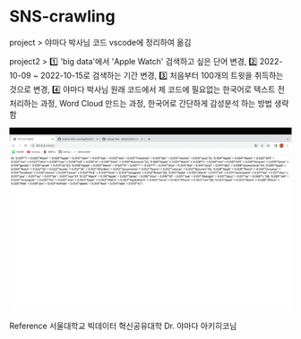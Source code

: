 # SNS-crawling

project > 야마다 박사님 코드 vscode에 정리하여 옮김

project2 >  1️⃣ 'big data'에서 'Apple Watch' 검색하고 싶은 단어 변경, 2️⃣ 2022-10-09 ~ 2022-10-15로 검색하는 기간 변경, 3️⃣ 처음부터 100개의 트윗을 취득하는 것으로 변경, 4️⃣ 야마다 박사님 원래 코드에서 제 코드에 필요없는 한국어로 텍스트 전처리하는 과정, Word Cloud 만드는 과정, 한국어로 간단하게 감성분석 하는 방법 생략함
           
![Image](Screenshot.png)           
           
           
Reference
서울대학교 빅데이터 혁신공유대학 Dr. 야마다 아키히코님

